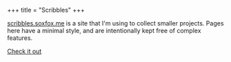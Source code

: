 +++
title = "Scribbles"
+++

[scribbles.soxfox.me](https://scribbles.soxfox.me/) is a site that I'm using to collect smaller projects. Pages here have a minimal style, and are intentionally kept free of complex features.

[Check it out](https://scribbles.soxfox.me/)
